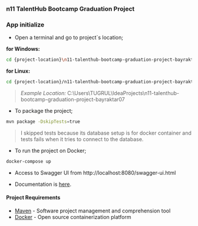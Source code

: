 ### n11 TalentHub Bootcamp Graduation Project

### App initialize

* Open a terminal and go to project`s location;

 **for Windows:** 
```sh
cd {project-location}\n11-talenthub-bootcamp-graduation-project-bayraktar07
```

 **for Linux:**  
```sh
cd {project-location}/n11-talenthub-bootcamp-graduation-project-bayraktar07
```

> *Example Location:* C:\Users\TUGRUL\IdeaProjects\n11-talenthub-bootcamp-graduation-project-bayraktar07

* To package the project; 

```sh
mvn package -DskipTests=true
```

> I skipped tests because its database setup is for docker container and tests fails when it tries to connect to the database.

* To run the project on Docker;

```sh
docker-compose up
```

* Access to Swagger UI from http://localhost:8080/swagger-ui.html

* Documentation is [here].

#### Project Requirements

* [Maven] - Software project management and comprehension tool
* [Docker] - Open source containerization platform

[Docker]: <https://www.docker.com/products/docker-desktop>
[Maven]: <https://maven.apache.org>
[here]: <https://github.com/n11-TalentHub-Java-Bootcamp/n11-talenthub-bootcamp-graduation-project-bayraktar07/blob/main/src/main/resources/documentation/openapi.yaml>